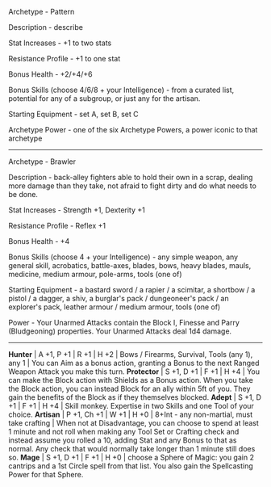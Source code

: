 Archetype - Pattern

Description - describe

Stat Increases - +1 to two stats

Resistance Profile - +1 to one stat

Bonus Health - +2/+4/+6

Bonus Skills (choose 4/6/8 + your Intelligence) - from a curated list, potential for any of a subgroup, or just any for the artisan.

Starting Equipment - set A, set B, set C

Archetype Power - one of the six Archetype Powers, a power iconic to that archetype

***

Archetype - Brawler

Description - back-alley fighters able to hold their own in a scrap, dealing more damage than they take, not afraid to fight dirty and do what needs to be done.

Stat Increases - Strength +1, Dexterity +1

Resistance Profile - Reflex +1

Bonus Health - +4

Bonus Skills (choose 4 + your Intelligence) - any simple weapon, any general skill, acrobatics, battle-axes, blades, bows, heavy blades, mauls, medicine, medium armour, pole-arms, tools (one of)

Starting Equipment - a bastard sword / a rapier / a scimitar, a shortbow / a pistol / a dagger, a shiv, a burglar's pack / dungeoneer's pack / an explorer's pack, leather armour / medium armour, tools (one of)

Power - Your Unarmed Attacks contain the Block I, Finesse and Parry (Bludgeoning) properties. Your Unarmed Attacks deal 1d4 damage. 

***

**Hunter** | A +1, P +1 | R +1 | H +2 | Bows / Firearms, Survival, Tools (any 1), any 1 | You can Aim as a bonus action, granting a Bonus to the next Ranged Weapon Attack you make this turn. 
**Protector** | S +1, D +1 | F +1 | H +4 | You can make the Block action with Shields as a Bonus action. When you take the Block action, you can instead Block for an ally within 5ft of you. They gain the benefits of the Block as if they themselves blocked.
**Adept** | S +1, D +1 | F +1 | H +4 | Skill monkey. Expertise in two Skills and one Tool of your choice.
**Artisan** | P +1, Ch +1 | W +1 | H +0 | 8+Int - any non-martial, must take crafting | When not at Disadvantage, you can choose to spend at least 1 minute and not roll when making any Tool Set or Crafting check and instead assume you rolled a 10, adding Stat and any Bonus to that as normal. Any check that would normally take longer than 1 minute still does so.
**Mage** | S +1, D +1 | F +1 | H +0 | choose a Sphere of Magic: you gain 2 cantrips and a 1st Circle spell from that list. You also gain the Spellcasting Power for that Sphere.